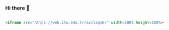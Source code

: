 ### Hi there 👋

```html

<iframe src="https://web.itu.edu.tr/avilaq16/" width=100% height=100%></iframe>
```

